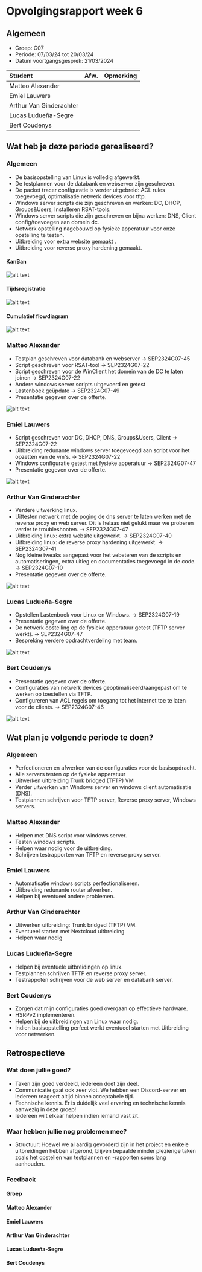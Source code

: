 # Opvolgingsrapport week 6

## Algemeen

- Groep: G07
- Periode: 07/03/24 tot 20/03/24
- Datum voortgangsgesprek: 21/03/2024

| Student                 | Afw. | Opmerking |
| :---------------------- | :--: | :-------- |
| Matteo Alexander        |      |           |
| Emiel Lauwers           |      |           |
| Arthur Van Ginderachter |      |           |
| Lucas Ludueña-Segre     |      |           |
| Bert Coudenys           |      |           |

## Wat heb je deze periode gerealiseerd?

### Algemeen

- De basisopstelling van Linux is volledig afgewerkt.
- De testplannen voor de databank en webserver zijn geschreven.
- De packet tracer configuratie is verder uitgebreid: ACL rules toegevoegd, optimalisatie netwerk devices voor tftp.
- Windows server scripts die zijn geschreven en werken: DC, DHCP, Groups&Users, Installeren RSAT-tools.
- Windows server scripts die zijn geschreven en bijna werken: DNS, Client config/toevoegen aan domein dc.
- Netwerk opstelling nagebouwd op fysieke apperatuur voor onze opstelling te testen.
- Uitbreiding voor extra website gemaakt .
- Uitbreiding voor reverse proxy hardening gemaakt.


#### KanBan

![alt text](Pictures/Kanbanbord_week6.png)

#### Tijdsregistratie

![alt text](Pictures/uren-jira_week6.png)

#### Cumulatief flowdiagram

![alt text](Pictures/flowdiagram_week6.png)

### Matteo Alexander

<!-- Voeg hier een overzicht toe van gerealiseerde taken inclusief links naar relevante commits/documenten. -->

- Testplan geschreven voor databank en webserver -> SEP2324G07-45
- Script geschreven voor RSAT-tool -> SEP2324G07-22
- Script geschreven voor de WinClient het domein van de DC te laten joinen -> SEP2324G07-22
- Andere windows server scripts uitgevoerd en getest
- Lastenboek geüpdate -> SEP2324G07-49
- Presentatie gegeven over de offerte.


<!-- Voeg hier een screenshot van het individueel tijdregistratierapport, met overzicht van elke taak en bijhorende uren. -->

![alt text](Pictures/Matteo_week6.png)

### Emiel Lauwers

<!-- Voeg hier een overzicht toe van gerealiseerde taken inclusief links naar relevante commits/documenten. -->

- Script geschreven voor DC, DHCP, DNS, Groups&Users, Client -> SEP2324G07-22
- Uitbreiding redunante windows server toegevoegd aan script voor het opzetten van de vm's. -> SEP2324G07-22
- Windows configuratie getest met fysieke apperatuur -> SEP2324G07-47
- Presentatie gegeven over de offerte.


<!-- Voeg hier een screenshot van het individueel tijdregistratierapport, met overzicht van elke taak en bijhorende uren. -->

![alt text](Pictures/Emiel_week6.png)

### Arthur Van Ginderachter

<!-- Voeg hier een overzicht toe van gerealiseerde taken inclusief links naar relevante commits/documenten. -->

- Verdere uitwerking linux.
- Uittesten netwerk met de poging de dns server te laten werken met de reverse proxy en web server. Dit is helaas niet gelukt maar we proberen verder te troubleshooten. -> SEP2324G07-47
- Uitbreiding linux: extra website uitgewerkt. -> SEP2324G07-40
- Uitbreiding linux: de reverse proxy hardening uitgewerkt. -> SEP2324G07-41
- Nog kleine tweaks aangepast voor het vebeteren van de scripts en automatiseringen, extra uitleg en documentaties toegevoegd in de code. -> SEP2324G07-10
- Presentatie gegeven over de offerte.

<!-- Voeg hier een screenshot van het individueel tijdregistratierapport, met overzicht van elke taak en bijhorende uren. -->

![alt text](Pictures/Arthur_week6.png)

### Lucas Ludueña-Segre

<!-- Voeg hier een overzicht toe van gerealiseerde taken inclusief links naar relevante commits/documenten. -->

- Opstellen Lastenboek voor Linux en Windows. -> SEP2324G07-19
- Presentatie gegeven over de offerte.
- De netwerk opstelling op de fysieke apperatuur getest (TFTP server werkt). -> SEP2324G07-47
- Bespreking verdere opdrachtverdeling met team.
<!-- Voeg hier een screenshot van het individueel tijdregistratierapport, met overzicht van elke taak en bijhorende uren. -->

![alt text](Pictures/Lucas_week6.png)

### Bert Coudenys

<!-- Voeg hier een overzicht toe van gerealiseerde taken inclusief links naar relevante commits/documenten. -->

- Presentatie gegeven over de offerte.
- Configuraties van netwerk devices geoptimaliseerd/aangepast om te werken op toestellen via TFTP.
- Configureren van ACL regels om toegang tot het internet toe te laten voor de clients. -> SEP2324G07-46


![alt text](Pictures/Bert_week6.png)

## Wat plan je volgende periode te doen?

### Algemeen

<!-- Voeg hier de doelstellingen toe voor volgende periode. -->

- Perfectioneren en afwerken van de configuraties voor de basisopdracht.
- Alle servers testen op de fysieke apperatuur
- Uitwerken uitbreiding Trunk bridged (TFTP) VM 
- Verder uitwerken van Windows server en windows client automatisatie (DNS).
- Testplannen schrijven voor TFTP server, Reverse proxy server, Windows servers.

### Matteo Alexander

- Helpen met DNS script voor windows server.
- Testen windows scripts.
- Helpen waar nodig voor de uitbreiding.
- Schrijven testrapporten van TFTP en reverse proxy server.

### Emiel Lauwers

- Automatisatie windows scripts perfectionaliseren.
- Uitbreiding redunante router afwerken.
- Helpen bij eventueel andere problemen.

### Arthur Van Ginderachter

- Uitwerken uitbreiding: Trunk bridged (TFTP) VM.
- Eventueel starten met Nextcloud uitbreiding
- Helpen waar nodig

### Lucas Ludueña-Segre

- Helpen bij eventuele uitbreidingen op linux.
- Testplannen schrijven TFTP en reverse proxy server.
- Testrappoten schrijven voor de web server en databank server.

### Bert Coudenys

- Zorgen dat mijn configuraties goed overgaan op effectieve hardware.
- HSRPv2 implementeren.
- Helpen bij de uitbreidingen van Linux waar nodig.
- Indien basisopstelling perfect werkt eventueel starten met Uitbreiding voor netwerken.

## Retrospectieve

### Wat doen jullie goed?

- Taken zijn goed verdeeld, iedereen doet zijn deel.
- Communicatie gaat ook zeer vlot. We hebben een Discord-server en iedereen reageert altijd binnen acceptabele tijd.
- Technische kennis. Er is duidelijk veel ervaring en technische kennis aanwezig in deze groep!
- Iedereen wilt elkaar helpen indien iemand vast zit.

### Waar hebben jullie nog problemen mee?

- Structuur: Hoewel we al aardig gevorderd zijn in het project en enkele uitbreidingen hebben afgerond, blijven bepaalde minder plezierige taken zoals het opstellen van testplannen en -rapporten soms lang aanhouden.

### Feedback

#### Groep

#### Matteo Alexander

#### Emiel Lauwers

#### Arthur Van Ginderachter

#### Lucas Ludueña-Segre

#### Bert Coudenys
